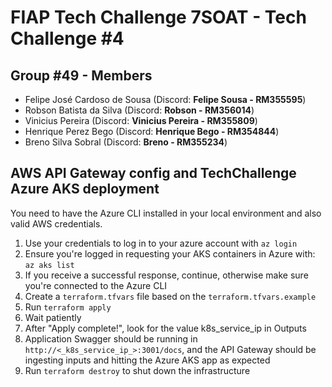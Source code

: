 # FIAP Tech Challenge 7SOAT - Tech Challenge #4

## Group #49 - Members

- Felipe José Cardoso de Sousa (Discord: **Felipe Sousa - RM355595**)
- Robson Batista da Silva (Discord: **Robson - RM356014**)
- Vinicius Pereira (Discord: **Vinicius Pereira - RM355809**)
- Henrique Perez Bego (Discord: **Henrique Bego - RM354844**)
- Breno Silva Sobral (Discord: **Breno - RM355234**)

## AWS API Gateway config and TechChallenge Azure AKS deployment

You need to have the Azure CLI installed in your local environment and also valid AWS credentials.

1. Use your credentials to log in to your azure account with `az login`
2. Ensure you're logged in requesting your AKS containers in Azure with: `az aks list`
3. If you receive a successful response, continue, otherwise make sure you're connected to the Azure CLI
4. Create a `terraform.tfvars` file based on the `terraform.tfvars.example`
5. Run `terraform apply`
6. Wait patiently
7. After "Apply complete!", look for the value k8s_service_ip in Outputs
8. Application Swagger should be running in `http://<_k8s_service_ip_>:3001/docs`, and the API Gateway should be ingesting inputs and hitting the Azure AKS app as expected
9. Run `terraform destroy` to shut down the infrastructure

